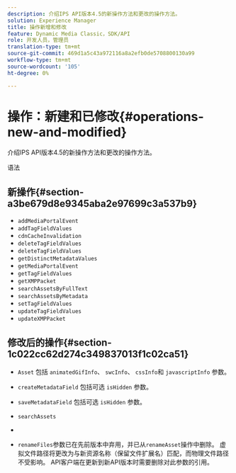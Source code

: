 ```yaml
---
description: 介绍IPS API版本4.5的新操作方法和更改的操作方法。
solution: Experience Manager
title: 操作新增和修改
feature: Dynamic Media Classic，SDK/API
role: 开发人员，管理员
translation-type: tm+mt
source-git-commit: 469d1a5c43a972116a8a2efb0de5708800130a99
workflow-type: tm+mt
source-wordcount: '105'
ht-degree: 0%

---
```



# 操作：新建和已修改{#operations-new-and-modified}

介绍IPS API版本4.5的新操作方法和更改的操作方法。

语法

## 新操作{#section-a3be679d8e9345aba2e97699c3a537b9}

* `addMediaPortalEvent`
* `addTagFieldValues`
* `cdnCacheInvalidation`
* `deleteTagFieldValues`
* `deleteTagFieldValues`
* `getDistinctMetadataValues`
* `getMediaPortalEvent`
* `getTagFieldValues`
* `getXMPPacket`
* `searchAssetsByFullText`
* `searchAssetsByMetadata`
* `setTagFieldValues`
* `updateTagFieldValues`
* `updateXMPPacket`

## 修改后的操作{#section-1c022cc62d274c349837013f1c02ca51}

* `Asset` 包括 `animatedGifInfo`、 `swcInfo`、 `cssInfo`和 `javascriptInfo` 参数。

* `createMetadataField` 包括可选 `isHidden` 参数。

* `saveMetadataField` 包括可选 `isHidden` 参数。

* `searchAssets`
* 
* `renameFiles`参数已在先前版本中弃用，并已从`renameAsset`操作中删除。 虚拟文件路径将更改为与新资源名称（保留文件扩展名）匹配，而物理文件路径不受影响。 API客户端在更新到新API版本时需要删除对此参数的引用。

